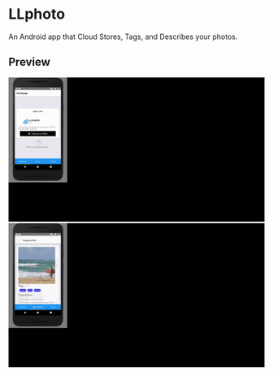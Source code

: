 # LLphoto
An Android app that Cloud Stores, Tags, and Describes your photos.

## Preview
<div style="float: left;"><img src="/pre1.gif" /></div>
<div style="float: left;"><img src="/pre2.gif" /></div>

